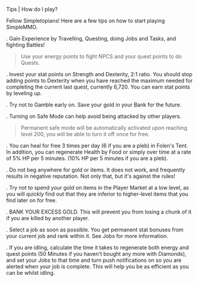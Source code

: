 Tips | How do I play?

Fellow Simpletopians! Here are a few tips on how to start playing SimpleMMO.

. Gain Experience by Travelling, Questing, doing Jobs and Tasks, and fighting Battles! 
 > Use your energy points to fight NPCS and your quest points to do Quests. 

. Invest your stat points on Strength and Dexterity, 2:1 ratio. You should stop adding points to Dexterity when you have reached the maximum needed for completing the current last quest, currently 6,720. You can earn stat points by leveling up. 

. Try not to Gamble early on. Save your gold in your Bank for the future.

. Turning on Safe Mode can help avoid being attacked by other players.
 > Permanent safe mode will be automatically activated upon reaching level 200, you will be able to turn it off once for free.

. You can heal for free 3 times per day (6 if you are a pleb) in Folen's Tent. In addition, you can regenerate Health by Food or simply over time at a rate of 5% HP per 5 minutes. (10% HP per 5 minutes if you are a pleb).

. Do not beg anywhere for gold or items. It does not work, and frequently results in negative reputation. Not only that, but it's against the rules!

. Try not to spend your gold on items in the Player Market at a low level, as you will quickly find out that they are inferior to higher-level items that you find later on for free.

. BANK YOUR EXCESS GOLD. This will prevent you from losing a chunk of it if you are killed by another player.

. Select a job as soon as possible. You get permanent stat bonuses from your current job and rank within it. See Jobs for more information.


. If you are idling, calculate the time it takes to regenerate both energy and quest points (50 Minutes if you haven't bought any more with Diamonds), and set your Jobs to that time and turn push notifications on so you are alerted when your job is complete. This will help you be as efficient as you can be whilst idling.
